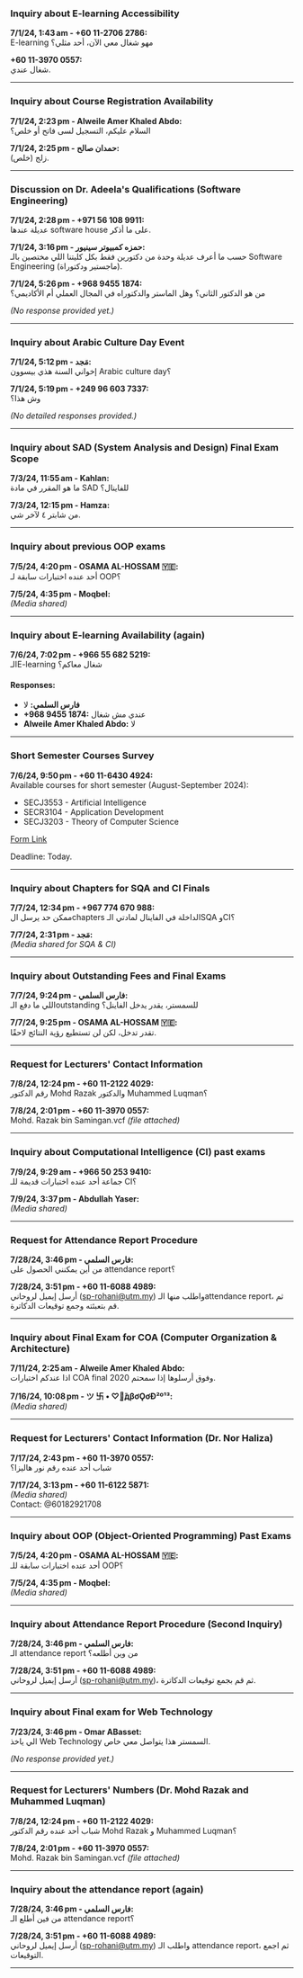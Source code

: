 ### Inquiry about E-learning Accessibility
**7/1/24, 1:43 am - +60 11-2706 2786:**  
E-learning مهو شغال معي الآن، أحد مثلي؟

**+60 11-3970 0557:**  
شغال عندي.

---

### Inquiry about Course Registration Availability
**7/1/24, 2:23 pm - Alweile Amer Khaled Abdo:**  
السلام عليكم، التسجيل لسى فاتح أو خلص؟

**7/1/24, 2:25 pm - حمدان صالح:**  
زلج (خلص).

---

### Discussion on Dr. Adeela's Qualifications (Software Engineering)
**7/1/24, 2:28 pm - +971 56 108 9911:**  
عديلة عندها software house على ما أذكر.

**7/1/24, 3:16 pm - حمزه كمبيوتر سينيور:**  
حسب ما أعرف عديلة وحدة من دكتورين فقط بكل كليتنا اللي مختصين بالـ Software Engineering (ماجستير ودكتوراة).

**7/1/24, 5:26 pm - +968 9455 1874:**  
من هو الدكتور الثاني؟ وهل الماستر والدكتوراه في المجال العملي أم الأكاديمي؟

*(No response provided yet.)*

---

### Inquiry about Arabic Culture Day Event
**7/1/24, 5:12 pm - مَجد:**  
إخواني السنة هذي بيسوون Arabic culture day؟

**7/1/24, 5:19 pm - +249 96 603 7337:**  
وش هذا؟

*(No detailed responses provided.)*

---

### Inquiry about SAD (System Analysis and Design) Final Exam Scope
**7/3/24, 11:55 am - Kahlan:**  
ما هو المقرر في مادة SAD للفاينال؟

**7/3/24, 12:15 pm - Hamza:**  
من شابتر ٤ لآخر شي.

---

### Inquiry about previous OOP exams
**7/5/24, 4:20 pm - OSAMA AL-HOSSAM 🇾🇪:**  
أحد عنده اختبارات سابقة لـ OOP؟

**7/5/24, 4:35 pm - Moqbel:**  
*(Media shared)*

---

### Inquiry about E-learning Availability (again)
**7/6/24, 7:02 pm - +966 55 682 5219:**  
الـE-learning شغال معاكم؟

#### Responses:
- **فارس السلمي:** لا
- **+968 9455 1874:** عندي مش شغال
- **Alweile Amer Khaled Abdo:** لا

---

### Short Semester Courses Survey
**7/6/24, 9:50 pm - +60 11-6430 4924:**  
Available courses for short semester (August-September 2024):

- SECJ3553 - Artificial Intelligence  
- SECR3104 - Application Development  
- SECJ3203 - Theory of Computer Science  

[Form Link](https://docs.google.com/forms/d/e/1FAIpQLSc8hOOgxr4QLqvPhJa-wfNRgDOM6SdJM213HjtknZzBPRx2sA/viewform?usp=sf_link)

Deadline: Today.

---

### Inquiry about Chapters for SQA and CI Finals
**7/7/24, 12:34 pm - +967 774 670 988:**  
ممكن حد يرسل الchapters الداخلة في الفاينال لمادتي الـSQA وCI؟

**7/7/24, 2:31 pm - مَجد:**  
*(Media shared for SQA & CI)*

---

### Inquiry about Outstanding Fees and Final Exams
**7/7/24, 9:24 pm - فارس السلمي:**  
اللي ما دفع الـoutstanding للسمستر، يقدر يدخل الفاينل؟

**7/7/24, 9:25 pm - OSAMA AL-HOSSAM 🇾🇪:**  
تقدر تدخل، لكن لن تستطيع رؤية النتائج لاحقًا.

---

### Request for Lecturers' Contact Information
**7/8/24, 12:24 pm - +60 11-2122 4029:**  
رقم الدكتور Mohd Razak والدكتور Muhammed Luqman؟

**7/8/24, 2:01 pm - +60 11-3970 0557:**  
Mohd. Razak bin Samingan.vcf *(file attached)*

---

### Inquiry about Computational Intelligence (CI) past exams
**7/9/24, 9:29 am - +966 50 253 9410:**  
جماعة أحد عنده اختبارات قديمة للـ CI؟

**7/9/24, 3:37 pm - Abdullah Yaser:**  
*(Media shared)*

---

### Request for Attendance Report Procedure
**7/28/24, 3:46 pm - فارس السلمي:**  
من أين يمكنني الحصول على attendance report؟

**7/28/24, 3:51 pm - +60 11-6088 4989:**  
أرسل إيميل لروحاني (sp-rohani@utm.my) واطلب منها الـattendance report، ثم قم بتعبئته وجمع توقيعات الدكاترة.

---

### Inquiry about Final Exam for COA (Computer Organization & Architecture)
**7/11/24, 2:25 am - Alweile Amer Khaled Abdo:**  
اذا عندكم اختبارات COA final 2020 وفوق أرسلوها إذا سمحتم.

**7/16/24, 10:08 pm - ツ ‏卐 • ♡̬̩̃дβơǪơĐ²º¹³:**  
*(Media shared)*

---

### Request for Lecturers' Contact Information (Dr. Nor Haliza)
**7/17/24, 2:43 pm - +60 11-3970 0557:**  
شباب أحد عنده رقم نور هاليزا؟

**7/17/24, 3:13 pm - +60 11-6122 5871:**  
*(Media shared)*  
Contact: @60182921708

---

### Inquiry about OOP (Object-Oriented Programming) Past Exams
**7/5/24, 4:20 pm - OSAMA AL-HOSSAM 🇾🇪:**  
أحد عنده اختبارات سابقة للـ OOP؟

**7/5/24, 4:35 pm - Moqbel:**  
*(Media shared)*

---

### Inquiry about Attendance Report Procedure (Second Inquiry)
**7/28/24, 3:46 pm - فارس السلمي:**  
الـ attendance report من وين أطلعه؟

**7/28/24, 3:51 pm - +60 11-6088 4989:**  
أرسل إيميل لروحاني (sp-rohani@utm.my)، ثم قم بجمع توقيعات الدكاترة.

---

### Inquiry about Final exam for Web Technology
**7/23/24, 3:46 pm - Omar ABasset:**  
الي ياخذ Web Technology السمستر هذا يتواصل معي خاص.

*(No response provided yet.)*

---

### Request for Lecturers' Numbers (Dr. Mohd Razak and Muhammed Luqman)
**7/8/24, 12:24 pm - +60 11-2122 4029:**  
شباب أحد عنده رقم الدكتور Mohd Razak و Muhammed Luqman؟

**7/8/24, 2:01 pm - +60 11-3970 0557:**  
Mohd. Razak bin Samingan.vcf *(file attached)*

---

### Inquiry about the attendance report (again)
**7/28/24, 3:46 pm - فارس السلمي:**  
من فين أطلع الـ attendance report؟

**7/28/24, 3:51 pm - +60 11-6088 4989:**  
أرسل إيميل لروحاني (sp-rohani@utm.my) واطلب الـ attendance report، ثم اجمع التوقيعات.

---
